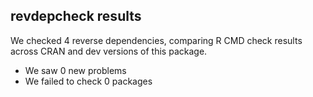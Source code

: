## revdepcheck results

We checked 4 reverse dependencies, comparing R CMD check results across CRAN and
dev versions of this package.

 * We saw 0 new problems
 * We failed to check 0 packages

